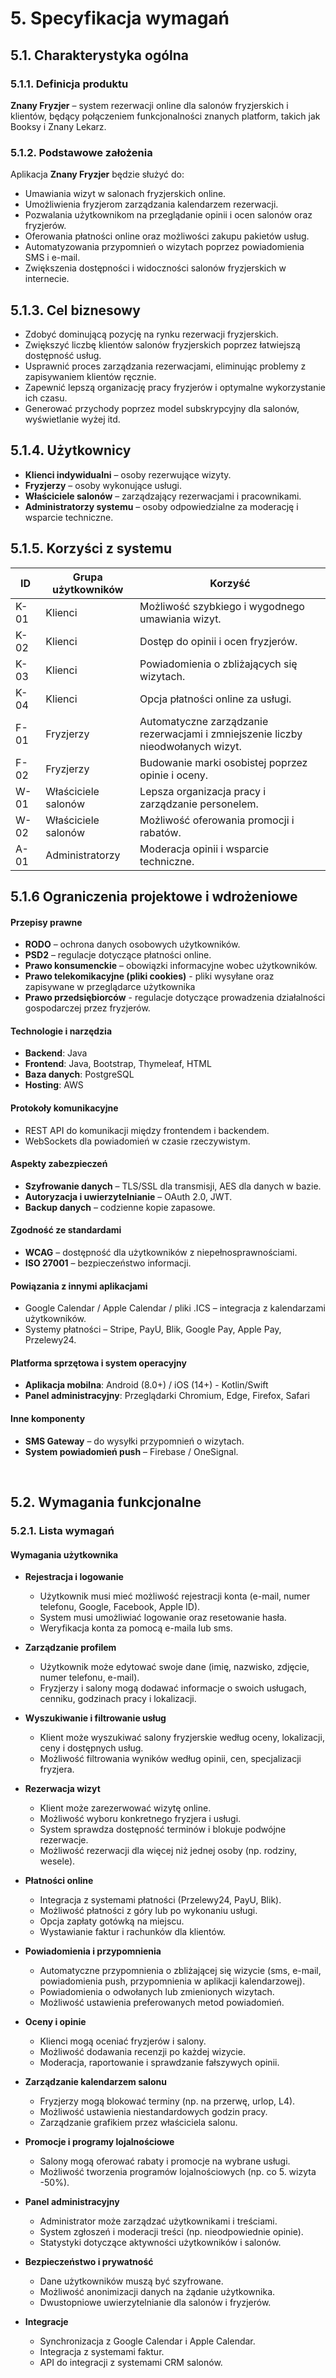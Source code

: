 # 5. Specyfikacja wymagań

## 5.1. Charakterystyka ogólna  

### 5.1.1. Definicja produktu  
**Znany Fryzjer** – system rezerwacji online dla salonów fryzjerskich i klientów, będący połączeniem funkcjonalności znanych platform, takich jak Booksy i Znany Lekarz.  

### 5.1.2. Podstawowe założenia  
Aplikacja **Znany Fryzjer** będzie służyć do:  
- Umawiania wizyt w salonach fryzjerskich online.  
- Umożliwienia fryzjerom zarządzania kalendarzem rezerwacji.  
- Pozwalania użytkownikom na przeglądanie opinii i ocen salonów oraz fryzjerów.  
- Oferowania płatności online oraz możliwości zakupu pakietów usług.  
- Automatyzowania przypomnień o wizytach poprzez powiadomienia SMS i e-mail.  
- Zwiększenia dostępności i widoczności salonów fryzjerskich w internecie.  

## 5.1.3. Cel biznesowy  
- Zdobyć dominującą pozycję na rynku rezerwacji fryzjerskich.  
- Zwiększyć liczbę klientów salonów fryzjerskich poprzez łatwiejszą dostępność usług.  
- Usprawnić proces zarządzania rezerwacjami, eliminując problemy z zapisywaniem klientów ręcznie.  
- Zapewnić lepszą organizację pracy fryzjerów i optymalne wykorzystanie ich czasu.  
- Generować przychody poprzez model subskrypcyjny dla salonów, wyświetlanie wyżej itd.

## 5.1.4. Użytkownicy  
- **Klienci indywidualni** – osoby rezerwujące wizyty.  
- **Fryzjerzy** – osoby wykonujące usługi.  
- **Właściciele salonów** – zarządzający rezerwacjami i pracownikami.  
- **Administratorzy systemu** – osoby odpowiedzialne za moderację i wsparcie techniczne.  

## 5.1.5. Korzyści z systemu  

| ID  | Grupa użytkowników | Korzyść |
|-----|-------------------|---------|
| K-01 | Klienci | Możliwość szybkiego i wygodnego umawiania wizyt. |
| K-02 | Klienci | Dostęp do opinii i ocen fryzjerów. |
| K-03 | Klienci | Powiadomienia o zbliżających się wizytach. |
| K-04 | Klienci | Opcja płatności online za usługi. |
| F-01 | Fryzjerzy | Automatyczne zarządzanie rezerwacjami i zmniejszenie liczby nieodwołanych wizyt. |
| F-02 | Fryzjerzy | Budowanie marki osobistej poprzez opinie i oceny. |
| W-01 | Właściciele salonów | Lepsza organizacja pracy i zarządzanie personelem. |
| W-02 | Właściciele salonów | Możliwość oferowania promocji i rabatów. |
| A-01 | Administratorzy | Moderacja opinii i wsparcie techniczne. |

## 5.1.6 Ograniczenia projektowe i wdrożeniowe  

#### Przepisy prawne  
- **RODO** – ochrona danych osobowych użytkowników.  
- **PSD2** – regulacje dotyczące płatności online.  
- **Prawo konsumenckie** – obowiązki informacyjne wobec użytkowników.  
- **Prawo telekomikacyjne (pliki cookies)** - pliki wysyłane oraz zapisywane w przeglądarce użytkownika
- **Prawo przedsiębiorców** - regulacje dotyczące prowadzenia działalności gospodarczej przez fryzjerów.

#### Technologie i narzędzia  
- **Backend**: Java
- **Frontend**: Java, Bootstrap, Thymeleaf, HTML
- **Baza danych**: PostgreSQL
- **Hosting**: AWS 

#### Protokoły komunikacyjne  
- REST API do komunikacji między frontendem i backendem.  
- WebSockets dla powiadomień w czasie rzeczywistym.  

#### Aspekty zabezpieczeń  
- **Szyfrowanie danych** – TLS/SSL dla transmisji, AES dla danych w bazie.  
- **Autoryzacja i uwierzytelnianie** – OAuth 2.0, JWT.  
- **Backup danych** – codzienne kopie zapasowe.  

#### Zgodność ze standardami  
- **WCAG** – dostępność dla użytkowników z niepełnosprawnościami.  
- **ISO 27001** – bezpieczeństwo informacji.  

#### Powiązania z innymi aplikacjami  
- Google Calendar / Apple Calendar / pliki .ICS – integracja z kalendarzami użytkowników.  
- Systemy płatności – Stripe, PayU, Blik, Google Pay, Apple Pay, Przelewy24.  

#### Platforma sprzętowa i system operacyjny  
- **Aplikacja mobilna**: Android (8.0+) / iOS (14+) - Kotlin/Swift
- **Panel administracyjny**: Przeglądarki Chromium, Edge, Firefox, Safari  

#### Inne komponenty  
- **SMS Gateway** – do wysyłki przypomnień o wizytach. 
- **System powiadomień push** – Firebase / OneSignal.  
<br>

## 5.2. Wymagania funkcjonalne 
### 5.2.1. Lista wymagań  

#### Wymagania użytkownika  

* **Rejestracja i logowanie**
   - Użytkownik musi mieć możliwość rejestracji konta (e-mail, numer telefonu, Google, Facebook, Apple ID).
   - System musi umożliwiać logowanie oraz resetowanie hasła.
   - Weryfikacja konta za pomocą e-maila lub sms.

* **Zarządzanie profilem**
   - Użytkownik może edytować swoje dane (imię, nazwisko, zdjęcie, numer telefonu, e-mail).
   - Fryzjerzy i salony mogą dodawać informacje o swoich usługach, cenniku, godzinach pracy i lokalizacji.

* **Wyszukiwanie i filtrowanie usług**
   - Klient może wyszukiwać salony fryzjerskie według oceny, lokalizacji, ceny i dostępnych usług.
   - Możliwość filtrowania wyników według opinii, cen, specjalizacji fryzjera.

* **Rezerwacja wizyt**
   - Klient może zarezerwować wizytę online.
   - Możliwość wyboru konkretnego fryzjera i usługi.
   - System sprawdza dostępność terminów i blokuje podwójne rezerwacje.
   - Możliwość rezerwacji dla więcej niż jednej osoby (np. rodziny, wesele).

* **Płatności online**
   - Integracja z systemami płatności (Przelewy24, PayU, Blik).
   - Możliwość płatności z góry lub po wykonaniu usługi.
   - Opcja zapłaty gotówką na miejscu.
   - Wystawianie faktur i rachunków dla klientów.

* **Powiadomienia i przypomnienia**
   - Automatyczne przypomnienia o zbliżającej się wizycie (sms, e-mail, powiadomienia push, przypomnienia w aplikacji kalendarzowej).
   - Powiadomienia o odwołanych lub zmienionych wizytach.
   - Możliwość ustawienia preferowanych metod powiadomień.

* **Oceny i opinie**
   - Klienci mogą oceniać fryzjerów i salony.
   - Możliwość dodawania recenzji po każdej wizycie.
   - Moderacja, raportowanie i sprawdzanie fałszywych opinii.

* **Zarządzanie kalendarzem salonu**
   - Fryzjerzy mogą blokować terminy (np. na przerwę, urlop, L4).
   - Możliwość ustawienia niestandardowych godzin pracy.
   - Zarządzanie grafikiem przez właściciela salonu.

* **Promocje i programy lojalnościowe**
   - Salony mogą oferować rabaty i promocje na wybrane usługi.
   - Możliwość tworzenia programów lojalnościowych (np. co 5. wizyta -50%).

* **Panel administracyjny**
   - Administrator może zarządzać użytkownikami i treściami.
   - System zgłoszeń i moderacji treści (np. nieodpowiednie opinie).
   - Statystyki dotyczące aktywności użytkowników i salonów.

* **Bezpieczeństwo i prywatność**
   - Dane użytkowników muszą być szyfrowane.
   - Możliwość anonimizacji danych na żądanie użytkownika.
   - Dwustopniowe uwierzytelnianie dla salonów i fryzjerów.

* **Integracje**
   - Synchronizacja z Google Calendar i Apple Calendar.
   - Integracja z systemami faktur.
   - API do integracji z systemami CRM salonów.